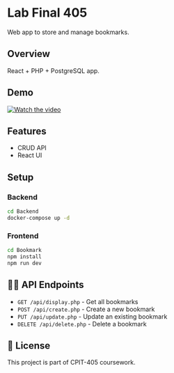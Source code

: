 # Lab Final 405


Web app to store and manage bookmarks.

##  Overview

React + PHP + PostgreSQL app.

##  Demo
[![Watch the video]()](https://raw.githubusercontent.com/yourusername/yourrepository/main/assets/video.mp4)



##  Features

- CRUD API 
- React UI

##  Setup

### Backend
```bash
cd Backend
docker-compose up -d
```

### Frontend
```bash
cd Bookmark
npm install
npm run dev
```

## 👨‍💻 API Endpoints

- `GET /api/display.php` - Get all bookmarks
- `POST /api/create.php` - Create a new bookmark
- `PUT /api/update.php` - Update an existing bookmark
- `DELETE /api/delete.php` - Delete a bookmark

## 📝 License

This project is part of CPIT-405 coursework.
